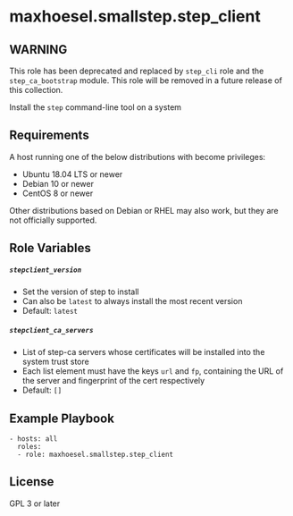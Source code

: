 maxhoesel.smallstep.step_client
=========

## WARNING

This role has been deprecated and replaced by `step_cli` role and the `step_ca_bootstrap` module.
This role will be removed in a future release of this collection.

Install the `step` command-line tool on a system

Requirements
------------

A host running one of the below distributions with become privileges:

- Ubuntu 18.04 LTS or newer
- Debian 10 or newer
- CentOS 8 or newer

Other distributions based on Debian or RHEL may also work, but they are not officially supported.

Role Variables
--------------

##### `stepclient_version`
- Set the version of step to install
- Can also be `latest` to always install the most recent version
- Default: `latest`

##### `stepclient_ca_servers`
- List of step-ca servers whose certificates will be installed into the system trust store
- Each list element must have the keys `url` and `fp`, containing the URL of the server and fingerprint of the cert respectively
- Default: `[]`

Example Playbook
----------------

```
- hosts: all
  roles:
  - role: maxhoesel.smallstep.step_client
```

License
-------

GPL 3 or later
